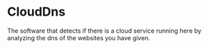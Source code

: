 # CloudDns

The software that detects if there is a cloud service running here by analyzing the dns of the websites you have given.
